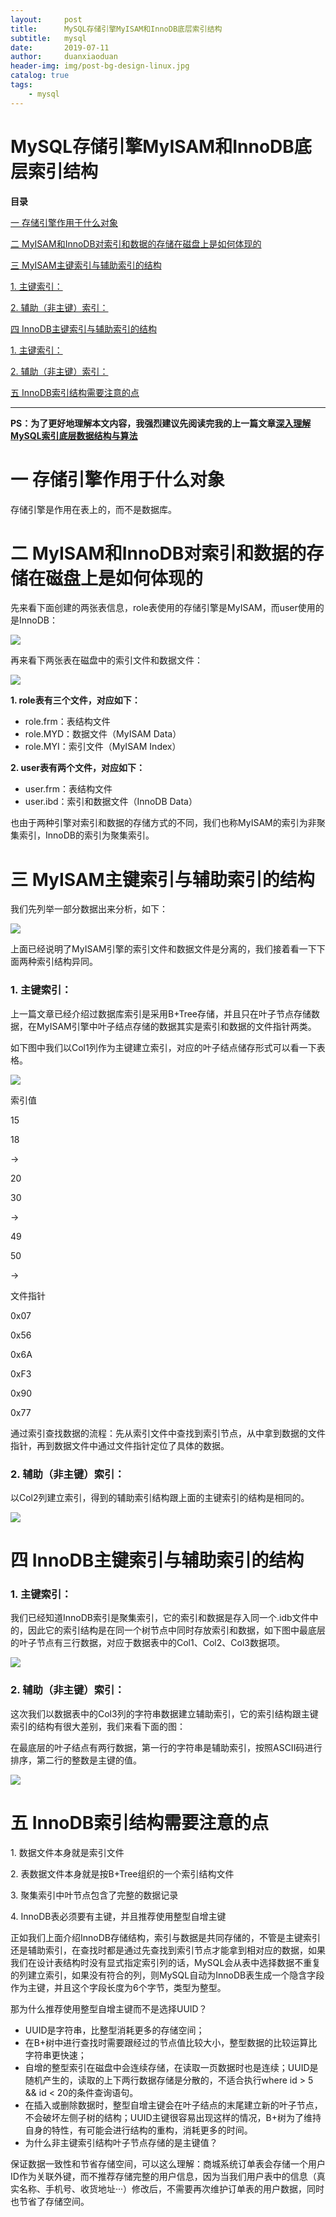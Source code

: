 ```yaml
---
layout:     post
title:      MySQL存储引擎MyISAM和InnoDB底层索引结构
subtitle:   mysql
date:       2019-07-11
author:     duanxiaoduan
header-img: img/post-bg-design-linux.jpg
catalog: true
tags:
    - mysql
---
```


MySQL存储引擎MyISAM和InnoDB底层索引结构
============================

**目录**

[一 存储引擎作用于什么对象](#%E4%B8%80%20%E5%AD%98%E5%82%A8%E5%BC%95%E6%93%8E%E4%BD%9C%E7%94%A8%E4%BA%8E%E4%BB%80%E4%B9%88%E5%AF%B9%E8%B1%A1)

[二 MyISAM和InnoDB对索引和数据的存储在磁盘上是如何体现的](#%E4%BA%8C%20MyISAM%E5%92%8CInnoDB%E5%AF%B9%E7%B4%A2%E5%BC%95%E5%92%8C%E6%95%B0%E6%8D%AE%E7%9A%84%E5%AD%98%E5%82%A8%E5%9C%A8%E7%A3%81%E7%9B%98%E4%B8%8A%E6%98%AF%E5%A6%82%E4%BD%95%E4%BD%93%E7%8E%B0%E7%9A%84)

[三 MyISAM主键索引与辅助索引的结构](#%E4%B8%89%20MyISAM%E4%B8%BB%E9%94%AE%E7%B4%A2%E5%BC%95%E4%B8%8E%E8%BE%85%E5%8A%A9%E7%B4%A2%E5%BC%95%E7%9A%84%E7%BB%93%E6%9E%84)

[1\. 主键索引：](#1.%20%E4%B8%BB%E9%94%AE%E7%B4%A2%E5%BC%95%EF%BC%9A)

[2\. 辅助（非主键）索引：](#2.%20%E8%BE%85%E5%8A%A9%EF%BC%88%E9%9D%9E%E4%B8%BB%E9%94%AE%EF%BC%89%E7%B4%A2%E5%BC%95%EF%BC%9A)

[四 InnoDB主键索引与辅助索引的结构](#%E5%9B%9B%20InnoDB%E4%B8%BB%E9%94%AE%E7%B4%A2%E5%BC%95%E4%B8%8E%E8%BE%85%E5%8A%A9%E7%B4%A2%E5%BC%95%E7%9A%84%E7%BB%93%E6%9E%84)

[1\. 主键索引：](#1.%20%E4%B8%BB%E9%94%AE%E7%B4%A2%E5%BC%95%EF%BC%9A)

[2\. 辅助（非主键）索引：](#2.%20%E8%BE%85%E5%8A%A9%EF%BC%88%E9%9D%9E%E4%B8%BB%E9%94%AE%EF%BC%89%E7%B4%A2%E5%BC%95%EF%BC%9A)

[五 InnoDB索引结构需要注意的点](#%E4%BA%94%20InnoDB%E7%B4%A2%E5%BC%95%E7%BB%93%E6%9E%84%E9%9C%80%E8%A6%81%E6%B3%A8%E6%84%8F%E7%9A%84%E7%82%B9)

* * *

**PS：为了更好地理解本文内容，我强烈建议先阅读完我的上一篇文章[深入理解MySQL索引底层数据结构与算法](https://blog.csdn.net/u010922732/article/details/82992920)**

一 存储引擎作用于什么对象
=============

存储引擎是作用在表上的，而不是数据库。

二 MyISAM和InnoDB对索引和数据的存储在磁盘上是如何体现的
==================================

先来看下面创建的两张表信息，role表使用的存储引擎是MyISAM，而user使用的是InnoDB：

![](https://img-blog.csdn.net/20181012092653724?watermark/2/text/aHR0cHM6Ly9ibG9nLmNzZG4ubmV0L3UwMTA5MjI3MzI=/font/5a6L5L2T/fontsize/400/fill/I0JBQkFCMA==/dissolve/70)

再来看下两张表在磁盘中的索引文件和数据文件：

![](https://img-blog.csdn.net/20181012092702772?watermark/2/text/aHR0cHM6Ly9ibG9nLmNzZG4ubmV0L3UwMTA5MjI3MzI=/font/5a6L5L2T/fontsize/400/fill/I0JBQkFCMA==/dissolve/70)

**1\. role表有三个文件，对应如下：**

*   role.frm：表结构文件
*   role.MYD：数据文件（MyISAM Data）
*   role.MYI：索引文件（MyISAM Index）

**2\. user表有两个文件，对应如下：**

*   user.frm：表结构文件
*   user.ibd：索引和数据文件（InnoDB Data）

也由于两种引擎对索引和数据的存储方式的不同，我们也称MyISAM的索引为非聚集索引，InnoDB的索引为聚集索引。

三 MyISAM主键索引与辅助索引的结构
====================

我们先列举一部分数据出来分析，如下：

![](https://img-blog.csdn.net/20181012092712183?watermark/2/text/aHR0cHM6Ly9ibG9nLmNzZG4ubmV0L3UwMTA5MjI3MzI=/font/5a6L5L2T/fontsize/400/fill/I0JBQkFCMA==/dissolve/70)

上面已经说明了MyISAM引擎的索引文件和数据文件是分离的，我们接着看一下下面两种索引结构异同。

### **1\. 主键索引：**

上一篇文章已经介绍过数据库索引是采用B+Tree存储，并且只在叶子节点存储数据，在MyISAM引擎中叶子结点存储的数据其实是索引和数据的文件指针两类。

如下图中我们以Col1列作为主键建立索引，对应的叶子结点储存形式可以看一下表格。

![](https://img-blog.csdn.net/20181012092744524?watermark/2/text/aHR0cHM6Ly9ibG9nLmNzZG4ubmV0L3UwMTA5MjI3MzI=/font/5a6L5L2T/fontsize/400/fill/I0JBQkFCMA==/dissolve/70)

索引值

15

18

→

20

30

→

49

50

→

文件指针

0x07

0x56

0x6A

0xF3

0x90

0x77

通过索引查找数据的流程：先从索引文件中查找到索引节点，从中拿到数据的文件指针，再到数据文件中通过文件指针定位了具体的数据。

### **2\. 辅助（非主键）索引：**

以Col2列建立索引，得到的辅助索引结构跟上面的主键索引的结构是相同的。

![](https://img-blog.csdn.net/20181012092806447?watermark/2/text/aHR0cHM6Ly9ibG9nLmNzZG4ubmV0L3UwMTA5MjI3MzI=/font/5a6L5L2T/fontsize/400/fill/I0JBQkFCMA==/dissolve/70)

四 InnoDB主键索引与辅助索引的结构
====================

### 1\. 主键索引：

我们已经知道InnoDB索引是聚集索引，它的索引和数据是存入同一个.idb文件中的，因此它的索引结构是在同一个树节点中同时存放索引和数据，如下图中最底层的叶子节点有三行数据，对应于数据表中的Col1、Col2、Col3数据项。

![](https://img-blog.csdn.net/2018101209282660?watermark/2/text/aHR0cHM6Ly9ibG9nLmNzZG4ubmV0L3UwMTA5MjI3MzI=/font/5a6L5L2T/fontsize/400/fill/I0JBQkFCMA==/dissolve/70)

### 2\. 辅助（非主键）索引：

这次我们以数据表中的Col3列的字符串数据建立辅助索引，它的索引结构跟主键索引的结构有很大差别，我们来看下面的图：

在最底层的叶子结点有两行数据，第一行的字符串是辅助索引，按照ASCII码进行排序，第二行的整数是主键的值。

![](https://img-blog.csdn.net/20181012092836770?watermark/2/text/aHR0cHM6Ly9ibG9nLmNzZG4ubmV0L3UwMTA5MjI3MzI=/font/5a6L5L2T/fontsize/400/fill/I0JBQkFCMA==/dissolve/70)

五 InnoDB索引结构需要注意的点
==================

1\. 数据文件本身就是索引文件

2\. 表数据文件本身就是按B+Tree组织的一个索引结构文件

3\. 聚集索引中叶节点包含了完整的数据记录

4\. InnoDB表必须要有主键，并且推荐使用整型自增主键

正如我们上面介绍InnoDB存储结构，索引与数据是共同存储的，不管是主键索引还是辅助索引，在查找时都是通过先查找到索引节点才能拿到相对应的数据，如果我们在设计表结构时没有显式指定索引列的话，MySQL会从表中选择数据不重复的列建立索引，如果没有符合的列，则MySQL自动为InnoDB表生成一个隐含字段作为主键，并且这个字段长度为6个字节，类型为整型。

那为什么推荐使用整型自增主键而不是选择UUID？

*   UUID是字符串，比整型消耗更多的存储空间；
*   在B+树中进行查找时需要跟经过的节点值比较大小，整型数据的比较运算比字符串更快速；
*   自增的整型索引在磁盘中会连续存储，在读取一页数据时也是连续；UUID是随机产生的，读取的上下两行数据存储是分散的，不适合执行where id > 5 && id < 20的条件查询语句。
*   在插入或删除数据时，整型自增主键会在叶子结点的末尾建立新的叶子节点，不会破坏左侧子树的结构；UUID主键很容易出现这样的情况，B+树为了维持自身的特性，有可能会进行结构的重构，消耗更多的时间。
*   为什么非主键索引结构叶子节点存储的是主键值？

保证数据一致性和节省存储空间，可以这么理解：商城系统订单表会存储一个用户ID作为关联外键，而不推荐存储完整的用户信息，因为当我们用户表中的信息（真实名称、手机号、收货地址···）修改后，不需要再次维护订单表的用户数据，同时也节省了存储空间。
